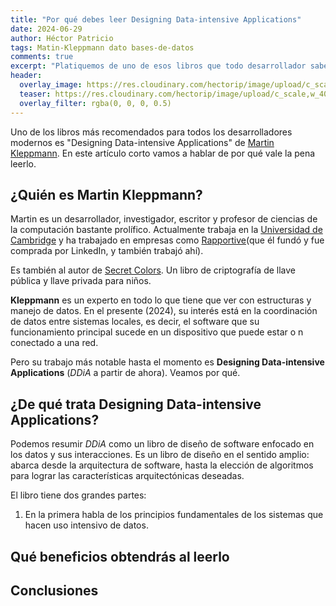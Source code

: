 ```yaml
---
title: "Por qué debes leer Designing Data-intensive Applications"
date: 2024-06-29
author: Héctor Patricio
tags: Matin-Kleppmann dato bases-de-datos
comments: true
excerpt: "Platiquemos de uno de esos libros que todo desarrollador sabe que debe leer, que puede ayudarte a entender las aplicaciones modernas."
header:
  overlay_image: https://res.cloudinary.com/hectorip/image/upload/c_scale,w_1400/v1723787325/julien-tromeur-EOSHmMbjT8g-unsplash_t1d4qt.jpg
  teaser: https://res.cloudinary.com/hectorip/image/upload/c_scale,w_400/v1723787325/julien-tromeur-EOSHmMbjT8g-unsplash_t1d4qt.jpg
  overlay_filter: rgba(0, 0, 0, 0.5)
---
```


Uno de los libros más recomendados para todos los desarrolladores modernos
es "Designing Data-intensive Applications" de [Martin Kleppmann](https://martin.kleppmann.com/).
En este artículo corto vamos a hablar de por qué vale la pena leerlo.

## ¿Quién es Martin Kleppmann?

Martin es un desarrollador, investigador, escritor y profesor de ciencias
de la computación bastante prolífico. Actualmente trabaja en la [Universidad
de Cambridge](https://www.cst.cam.ac.uk/) y ha trabajado en empresas como
[Rapportive](https://www.crunchbase.com/organization/rapportive)(que él fundó
y fue comprada por LinkedIn, y también trabajó ahí).

Es también al autor de [Secret Colors](https://roundrobin.pub/). Un libro de
criptografía de llave pública y llave privada para niños.

**Kleppmann** es un experto en todo lo que tiene que ver con estructuras
y manejo de datos. En el presente (2024), su interés está en la
coordinación de datos entre sistemas locales, es decir, el software que su
funcionamiento principal sucede en un dispositivo que puede estar o n
conectado a una red.

Pero su trabajo más notable hasta el momento es **Designing Data-intensive
Applications** (_DDiA_ a partir de ahora). Veamos por qué.

## ¿De qué trata Designing Data-intensive Applications?

Podemos resumir _DDiA_ como un libro de diseño de software enfocado en los
datos y sus interacciones. Es un libro de diseño en el sentido amplio:
abarca desde la arquitectura de software, hasta la elección de algoritmos
para lograr las características arquitectónicas deseadas.

El libro tiene dos grandes partes:

1. En la primera habla de los principios fundamentales de los sistemas que hacen
uso intensivo de datos.

## Qué beneficios obtendrás al leerlo

## Conclusiones
